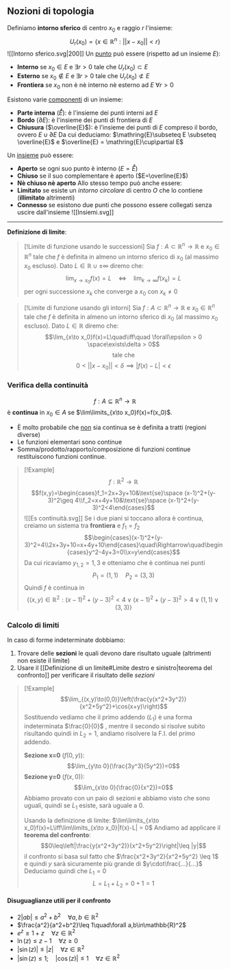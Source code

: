 ## Nozioni di topologia
Definiamo **intorno sferico** di centro $x_0$ e raggio $r$ l'insieme:
$$U_r(x_0)=\{x\in\mathbb{R}^n:||x-x_0||<r\}$$
![[Intorno sferico.svg|200]]
Un <u>punto</u> può essere (rispetto ad un insieme $E$):
- **Interno** se $x_0\in E$ e $\exists r >0$ tale che $U_r(x_0)\subset E$
- **Esterno** se $x_0\notin E$ e $\exists r >0$ tale che $U_r(x_0)\not\subset E$ 
- **Frontiera** se $x_0$ non è nè interno nè esterno ad $E$ $\forall r >0$ 

Esistono varie <u>componenti</u> di un insieme:
- **Parte interna** ($\mathring{E}$): è l'insieme dei punti interni ad $E$
- **Bordo** ($\partial E$): è l'insieme dei punti di frontiera di $E$
- **Chiusura** ($\overline{E}$): è l'insieme dei punti di $E$ compreso il bordo, ovvero $E\cup\partial E$
Da cui deduciamo: $\mathring{E}\subseteq E \subseteq \overline{E}$ e $\overline{E} = \mathring{E}\cup\partial E$

Un <u>insieme</u> può essere:
- **Aperto** se ogni suo punto è interno ($E=\mathring{E}$)
- **Chiuso** se il suo complementare è aperto ($E=\overline{E}$)
- **Nè chiuso nè aperto** 
Allo stesso tempo può anche essere:
- **Limitato** se esiste un _intorno circolare_ di centro $O$ che lo contiene (**illimitato** altrimenti)
- **Connesso** se esistono due punti che possono essere collegati senza uscire dall'insieme
![[Insiemi.svg]]
---

**Definizione di limite**:
>[!Limite di funzione usando le  successioni]
>Sia $f: A\subset \mathbb{R}^n\to\mathbb{R}$ e $x_0\in\mathbb{R}^n$ tale che $f$ è definita in almeno un intorno sferico di $x_0$ (al massimo $x_0$ escluso). Dato $L\in\mathbb{R}\cup\pm\infty$ diremo che:
>$$\lim_{x\to x_0}f(x)=L\quad\iff\quad\lim_{k\to\infty}f(x_k)=L$$
>per ogni successione $x_k$ che converge a $x_0$ con $x_k\neq 0$

>[!Limite di funzione usando gli intorni]
>Sia $f: A\subset \mathbb{R}^n\to\mathbb{R}$ e $x_0\in\mathbb{R}^n$ tale che $f$ è definita in almeno un intorno sferico di $x_0$ (al massimo $x_0$ escluso). Dato $L\in\mathbb{R}$ diremo che:
>$$\lim_{x\to x_0}f(x)=L\quad\iff\quad \forall\epsilon > 0 \space\exists\delta > 0$$
>$$\text{tale che}$$
>$$0<||x-x_0||<\delta \implies |f(x)-L|<\epsilon$$

### Verifica della continuità
$$f: A\subseteq \mathbb{R}^n\to\mathbb{R}$$
è **continua** in $x_0\in A$ se $\lim\limits_{x\to x_0}f(x)=f(x_0)$.

- È molto probabile che <u>non</u> sia continua se è definita a tratti (regioni diverse)
- Le funzioni elementari sono continue
- Somma/prodotto/rapporto/composizione di funzioni continue restituiscono funzioni continue.

>[!Example]
$$f:\mathbb{R}^2\to\mathbb{R}$$
>$$f(x,y)=\begin{cases}f_1=2x+3y+10&\text{se}\space (x-1)^2+(y-3)^2\geq 4\\f_2=x+4y+10&\text{se}\space (x-1)^2+(y-3)^2<4\end{cases}$$
>![[Es continuità.svg]]
>Se i due piani si toccano allora è continua, creiamo un sistema tra **frontiera** e $f_1=f_2$
>$$\begin{cases}(x-1)^2+(y-3)^2=4\\2x+3y+10=x+4y+10\end{cases}\quad\Rightarrow\quad\begin{cases}y^2-4y+3=0\\x=y\end{cases}$$
>Da cui ricaviamo $y_{1,2}=1,3$ e otteniamo che è continua nei punti
>$$P_1=(1,1)\quad P_2=(3,3)$$
>Quindi $f$ è continua in
>$$\{(x,y)\in\mathbb{R}^2:(x-1)^2+(y-3)^2<4\lor(x-1)^2+(y-3)^2>4\lor(1,1)\lor(3,3)\}$$

### Calcolo di limiti
In caso di forme indeterminate dobbiamo:
1. Trovare delle **sezioni** le quali devono dare risultato uguale (altrimenti non esiste il limite)
2. Usare il [[Definizione di un limite#Limite destro e sinistro|teorema del confronto]] per verificare il risultato delle _sezioni_

>[!Example]
>$$\lim_{(x,y)\to(0,0)}\left(\frac{y(x^2+3y^2)}{x^2+5y^2}+\cos(x+y)\right)$$
>Sostituendo vediamo che il primo addendo ($L_1$) è una forma indeterminata $\frac{0}{0}$ , mentre il secondo si risolve subito risultando quindi in $L_2=1$, andiamo risolvere la F.I. del primo addendo.
>
>**Sezione x=0** ($f(0,y)$):
>$$\lim_{y\to 0}(\frac{3y^3}{5y^2})=0$$
>**Sezione y=0** ($f(x,0)$):
>$$\lim_{x\to 0}(\frac{0}{x^2})=0$$
>Abbiamo provato con un paio di sezioni e abbiamo visto che sono uguali, quindi se $L_1$ esiste, sarà uguale a $0$.
>
>Usando la definizione di limite: $\lim\limits_{x\to x_0}f(x)=L\iff\lim\limits_{x\to x_0}|f(x)-L| = 0$
>Andiamo ad applicare il **teorema del confronto**:
>$$0\leq\left|\frac{y(x^2+3y^2)}{x^2+5y^2}\right|\leq |y|$$
>il confronto si basa sul fatto che $\frac{x^2+3y^2}{x^2+5y^2} \leq 1$ e quindi $y$ sarà sicuramente più grande di $y\cdot\frac{...}{...}$
>Deduciamo quindi che $L_1=0$
>$$L=L_1+L_2=0+1=1$$

#### Disuguaglianze utili per il confronto
- $2|ab|\leq a^2+b^2\quad\forall a,b\in\mathbb{R}^2$
- $\frac{a^2}{a^2+b^2}\leq 1\quad\forall a,b\in\mathbb{R}^2$
- $e^z\geq 1+z\quad\forall z\in\mathbb{R}^2$
- $\ln(z)\leq z-1\quad\forall z\geq0$
- $|\sin(z)|\leq|z|\quad\forall z\in\mathbb{R}^2$
- $|\sin(z)\leq1;\quad |\cos(z)|\leq 1\quad\forall z\in\mathbb{R}^2$
